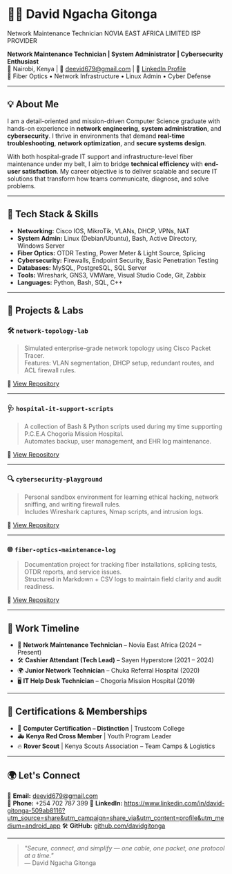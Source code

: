 # 👨‍💻 David Ngacha Gitonga
Network Maintenance Technician 
NOVIA EAST AFRICA LIMITED 
ISP PROVIDER 

**Network Maintenance Technician | System Administrator | Cybersecurity Enthusiast**  
📍 Nairobi, Kenya | 📧 deevid679@gmail.com | 🔗 [LinkedIn Profile](#)  
📡 Fiber Optics • Network Infrastructure • Linux Admin • Cyber Defense

---

## 💡 About Me

I am a detail-oriented and mission-driven Computer Science graduate with hands-on experience in **network engineering**, **system administration**, and **cybersecurity**. I thrive in environments that demand **real-time troubleshooting**, **network optimization**, and **secure systems design**.

With both hospital-grade IT support and infrastructure-level fiber maintenance under my belt, I aim to bridge **technical efficiency** with **end-user satisfaction**. My career objective is to deliver scalable and secure IT solutions that transform how teams communicate, diagnose, and solve problems.

---

## 🔧 Tech Stack & Skills

- **Networking:** Cisco IOS, MikroTik, VLANs, DHCP, VPNs, NAT
- **System Admin:** Linux (Debian/Ubuntu), Bash, Active Directory, Windows Server
- **Fiber Optics:** OTDR Testing, Power Meter & Light Source, Splicing
- **Cybersecurity:** Firewalls, Endpoint Security, Basic Penetration Testing
- **Databases:** MySQL, PostgreSQL, SQL Server
- **Tools:** Wireshark, GNS3, VMWare, Visual Studio Code, Git, Zabbix
- **Languages:** Python, Bash, SQL, C++

---

## 🧰 Projects & Labs

### 🛠️ `network-topology-lab`
> Simulated enterprise-grade network topology using Cisco Packet Tracer.  
Features: VLAN segmentation, DHCP setup, redundant routes, and ACL firewall rules.

🔗 [View Repository](#)

---

### 🩺 `hospital-it-support-scripts`
> A collection of Bash & Python scripts used during my time supporting P.C.E.A Chogoria Mission Hospital.  
Automates backup, user management, and EHR log maintenance.

🔗 [View Repository](#)

---

### 🔍 `cybersecurity-playground`
> Personal sandbox environment for learning ethical hacking, network sniffing, and writing firewall rules.  
Includes Wireshark captures, Nmap scripts, and intrusion logs.

🔗 [View Repository](#)

---

### 🌐 `fiber-optics-maintenance-log`
> Documentation project for tracking fiber installations, splicing tests, OTDR reports, and service issues.  
Structured in Markdown + CSV logs to maintain field clarity and audit readiness.

🔗 [View Repository](#)

---

## 🏅 Work Timeline

- 📡 **Network Maintenance Technician** – Novia East Africa (2024 – Present)  
- 🛠️ **Cashier Attendant (Tech Lead)** – Sayen Hyperstore (2021 – 2024)  
- 🌍 **Junior Network Technician** – Chuka Referral Hospital (2020)  
- 🖥️ **IT Help Desk Technician** – Chogoria Mission Hospital (2019)

---

## 🧠 Certifications & Memberships

- 📜 **Computer Certification – Distinction** | Trustcom College  
- 🚑 **Kenya Red Cross Member** | Youth Program Leader  
- 🔥 **Rover Scout** | Kenya Scouts Association – Team Camps & Logistics

---

## 🌍 Let's Connect

📧 **Email:** deevid679@gmail.com  
📱 **Phone:** +254 702 787 399
🔗 **LinkedIn:** https://www.linkedin.com/in/david-gitonga-509ab8116?utm_source=share&utm_campaign=share_via&utm_content=profile&utm_medium=android_app
🛠️ **GitHub:** [github.com/davidgitonga](https://github.com/davidgitonga)

---

> *"Secure, connect, and simplify — one cable, one packet, one protocol at a time."*  
> — David Ngacha Gitonga
